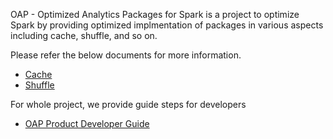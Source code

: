 OAP - Optimized Analytics Packages for Spark is a project to optimize Spark by providing optimized implmentation of packages in various aspects including cache, shuffle, and so on.

Please refer the below documents for more information.

* [Cache](./oap-cache/oap/README.md)
* [Shuffle](./oap-shuffle/README.md)

For whole project, we provide guide steps for developers

* [OAP Product Developer Guide](./docs/Developer-Guide.md)
